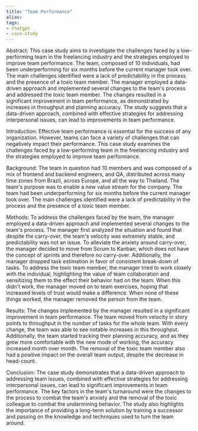 ```yaml
---
title: "Team Performance"
alias:
tags:
- chatgpt
- case-study
---
```

Abstract: This case study aims to investigate the challenges faced by a low-performing team in the freelancing industry and the strategies employed to improve team performance. The team, composed of 10 individuals, had been underperforming for six months before the current manager took over. The main challenges identified were a lack of predictability in the process and the presence of a toxic team member. The manager employed a data-driven approach and implemented several changes to the team's process and addressed the toxic team member. The changes resulted in a significant improvement in team performance, as demonstrated by increases in throughput and planning accuracy. The study suggests that a data-driven approach, combined with effective strategies for addressing interpersonal issues, can lead to improvements in team performance.

Introduction: Effective team performance is essential for the success of any organization. However, teams can face a variety of challenges that can negatively impact their performance. This case study examines the challenges faced by a low-performing team in the freelancing industry and the strategies employed to improve team performance.

Background: The team in question had 10 members and was composed of a mix of frontend and backend engineers, and QA, distributed across many time zones from Brazil, across Europe, and all the way to Thailand. The team's purpose was to enable a new value stream for the company. The team had been underperforming for six months before the current manager took over. The main challenges identified were a lack of predictability in the process and the presence of a toxic team member.

Methods: To address the challenges faced by the team, the manager employed a data-driven approach and implemented several changes to the team's process. The manager first analyzed the situation and found that despite the carry-over, the team's velocity was extremely stable, and predictability was not an issue. To alleviate the anxiety around carry-over, the manager decided to move from Scrum to Kanban, which does not have the concept of sprints and therefore no carry-over. Additionally, the manager dropped task estimation in favor of consistent break-down of tasks. To address the toxic team member, the manager tried to work closely with the individual, highlighting the value of team collaboration and sensitizing them to the effect their behavior had on the team. When this didn't work, the manager moved on to team exercises, hoping that increased levels of trust would make a difference. When none of these things worked, the manager removed the person from the team.

Results: The changes implemented by the manager resulted in a significant improvement in team performance. The team moved from velocity in story points to throughput in the number of tasks for the whole team. With every change, the team was able to see notable increases in this throughput. Additionally, the team started tracking their planning accuracy, and as they grew more comfortable with the new mode of working, the accuracy increased month over month. The removal of the toxic team member also had a positive impact on the overall team output, despite the decrease in head-count.

Conclusion: The case study demonstrates that a data-driven approach to addressing team issues, combined with effective strategies for addressing interpersonal issues, can lead to significant improvements in team performance. The key factors in the team's turnaround were the changes to the process to combat the team's anxiety and the removal of the toxic colleague to combat the undermining behavior. The study also highlights the importance of providing a long-term solution by training a successor and passing on the knowledge and techniques used to turn the team around.